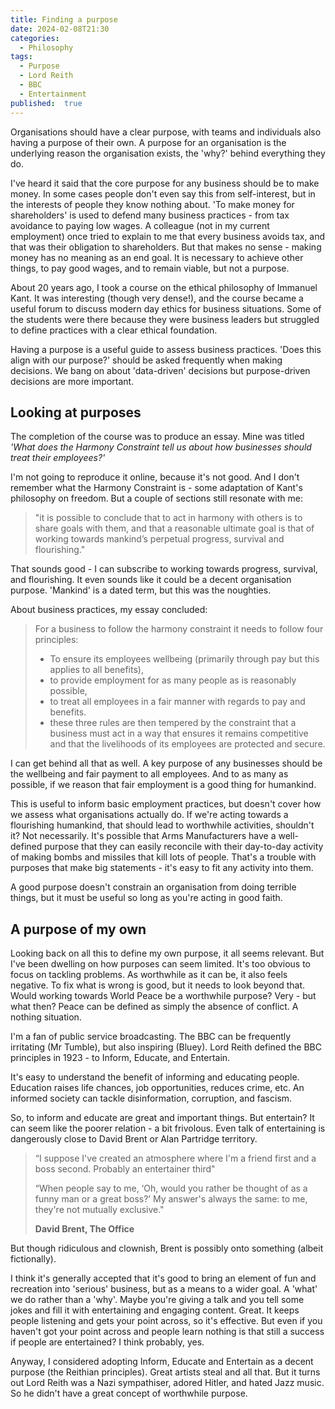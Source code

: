 ```yaml
---
title: Finding a purpose
date: 2024-02-08T21:30
categories:
  - Philosophy
tags:
  - Purpose
  - Lord Reith
  - BBC
  - Entertainment
published:  true
---
```


Organisations should have a clear purpose, with teams and individuals also having a purpose of their own. A purpose for an organisation is the underlying reason the organisation exists, the 'why?' behind everything they do.

I've heard it said that the core purpose for any business should be to make money. In some cases people don't even say this from self-interest, but in the interests of people they know nothing about. 'To make money for shareholders' is used to defend many business practices - from tax avoidance to paying low wages. A colleague (not in my current employment) once tried to explain to me that every business avoids tax, and that was their obligation to shareholders. But that makes no sense - making money has no meaning as an end goal. It is necessary to achieve other things, to pay good wages, and to remain viable, but not a purpose.

About 20 years ago, I took a course on the ethical philosophy of Immanuel Kant. It was interesting (though very dense!), and the course became a useful forum to discuss modern day ethics for business situations. Some of the students were there because they were business leaders but struggled to define practices with a clear ethical foundation. 

Having a purpose is a useful guide to assess business practices. 'Does this align with our purpose?' should be asked frequently when making decisions. We bang on about 'data-driven' decisions but purpose-driven decisions are more important.

## Looking at purposes

The completion of the course was to produce an essay. Mine was titled *'What does the Harmony Constraint tell us about how businesses should treat their employees?'*

I'm not going to reproduce it online, because it's not good. And I don't remember what the Harmony Constraint is - some adaptation of Kant's philosophy on freedom. But a couple of sections still resonate with me:

> "it is possible to conclude that to act in harmony with others is to share goals with them, and that a reasonable ultimate goal is that of working towards mankind’s perpetual progress, survival and flourishing."

That sounds good - I can subscribe to working towards progress, survival, and flourishing. It even sounds like it could be a decent organisation purpose. 'Mankind' is a dated term, but this was the noughties.

About business practices, my essay concluded:

> For a business to follow the harmony constraint it needs to follow four principles:
>
> * To ensure its employees wellbeing (primarily through pay but this applies to all benefits),
> * to provide employment for as many people as is reasonably possible,
> * to treat all employees in a fair manner with regards to pay and benefits.
> * these three rules are then tempered by the constraint that a business must act in a way that ensures it remains competitive and that the livelihoods of its employees are protected and secure.

I can get behind all that as well. A key purpose of any businesses should be the wellbeing and fair payment to all employees. And to as many as possible, if we reason that fair employment is a good thing for humankind.

This is useful to inform basic employment practices, but doesn't cover how we assess what organisations actually do. If we're acting towards a flourishing humankind, that should lead to worthwhile activities, shouldn't it? Not necessarily. It's possible that Arms Manufacturers have a well-defined purpose that they can easily reconcile with their day-to-day activity of making bombs and missiles that kill lots of people. That's a trouble with purposes that make big statements - it's easy to fit any activity into them.

A good purpose doesn't constrain an organisation from doing terrible things, but it must be useful so long as you're acting in good faith.

## A purpose of my own

Looking back on all this to define my own purpose, it all seems relevant. But I've been dwelling on how purposes can seem limited. It's too obvious to focus on tackling problems. As worthwhile as it can be, it also feels negative. To fix what is wrong is good, but it needs to look beyond that. Would working towards World Peace be a worthwhile purpose? Very - but what then? Peace can be defined as simply the absence of conflict. A nothing situation.

I'm a fan of public service broadcasting. The BBC can be frequently irritating (Mr Tumble), but also inspiring (Bluey). Lord Reith defined the BBC principles in 1923 - to Inform, Educate, and Entertain.

It's easy to understand the benefit of informing and educating people. Education raises life chances, job opportunities, reduces crime, etc. An informed society can tackle disinformation, corruption, and fascism.

So, to inform and educate are great and important things. But entertain? It can seem like the poorer relation - a bit frivolous. Even talk of entertaining is dangerously close to David Brent or Alan Partridge territory.

> “I suppose I've created an atmosphere where I'm a friend first and a boss second. Probably an entertainer third"
> 
> “When people say to me, ‘Oh, would you rather be thought of as a funny man or a great boss?’ My answer's always the same: to me, they're not mutually exclusive."
> 
> **David Brent, The Office**

But though ridiculous and clownish, Brent is possibly onto something (albeit fictionally).

I think it's generally accepted that it's good to bring an element of fun and recreation into 'serious' business, but as a means to a wider goal. A 'what' we do rather than a 'why'. Maybe you're giving a talk and you tell some jokes and fill it with entertaining and engaging content. Great. It keeps people listening and gets your point across, so it's effective. But even if you haven't got your point across and people learn nothing is that still a success if people are entertained? I think probably, yes.

Anyway, I considered adopting Inform, Educate and Entertain as a decent purpose (the Reithian principles). Great artists steal and all that. But it turns out Lord Reith was a Nazi sympathiser, adored Hitler, and hated Jazz music. So he didn't have a great concept of worthwhile purpose.
